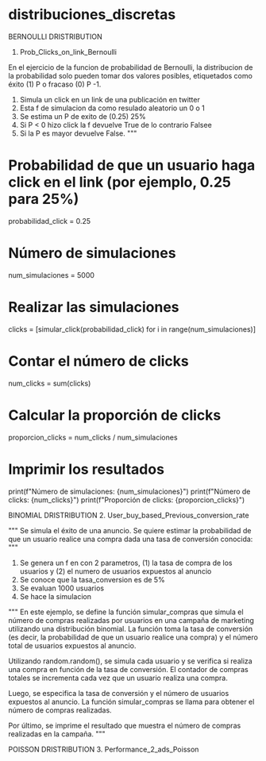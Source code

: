 # distribuciones_discretas

BERNOULLI DRISTRIBUTION
1. Prob_Clicks_on_link_Bernoulli

En el ejercicio de la funcion de probabilidad de Bernoulli, la distribucion de la probabilidad solo pueden tomar dos valores posibles, etiquetados como éxito (1) P o fracaso (0) P -1.

1. Simula un click en un link de una publicación en twitter 
2. Esta f de simulacion da como resulado aleatorio un 0 o 1
3. Se estima un P de exito de (0.25) 25%
4. Si P < 0 hizo click la f devuelve True de lo contrario Falsee
6. Si la P es mayor devuelve False.
"""
# Probabilidad de que un usuario haga click en el link (por ejemplo, 0.25 para 25%)
probabilidad_click = 0.25

# Número de simulaciones
num_simulaciones = 5000

# Realizar las simulaciones
clicks = [simular_click(probabilidad_click) for i in range(num_simulaciones)]

# Contar el número de clicks
num_clicks = sum(clicks)

# Calcular la proporción de clicks
proporcion_clicks = num_clicks / num_simulaciones

# Imprimir los resultados
print(f"Número de simulaciones: {num_simulaciones}")
print(f"Número de clicks: {num_clicks}")
print(f"Proporción de clicks: {proporcion_clicks}")

BINOMIAL DRISTRIBUTION
2. User_buy_based_Previous_conversion_rate

"""
Se simula el éxito de una anuncio. Se quiere estimar la probabilidad 
de que un usuario realice una compra dada una tasa de conversión conocida:
"""
1. Se genera un f en con 2 parametros, (1) la tasa de compra de los usuarios y (2) el numero de usuarios expuestos al anuncio
2. Se conoce que la tasa_conversion es de 5%
3. Se evaluan 1000 usuarios 
4. Se hace la simulacion

"""
En este ejemplo, se define la función simular_compras que simula el número de 
compras realizadas por usuarios en una campaña de marketing utilizando una distribución 
binomial. La función toma la tasa de conversión (es decir, la probabilidad de que un 
usuario realice una compra) y el número total de usuarios expuestos al anuncio.

Utilizando random.random(), se simula cada usuario y se verifica si realiza una compra 
en función de la tasa de conversión. El contador de compras totales se incrementa cada 
vez que un usuario realiza una compra.

Luego, se especifica la tasa de conversión y el número de usuarios expuestos al anuncio. 
La función simular_compras se llama para obtener el número de compras realizadas.

Por último, se imprime el resultado que muestra el número de compras realizadas en 
la campaña.
"""

POISSON DRISTRIBUTION
3. Performance_2_ads_Poisson 



